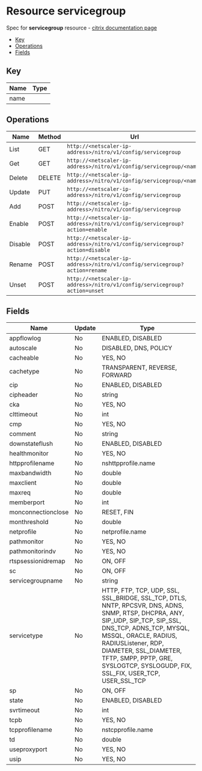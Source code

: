 # Resource servicegroup

Spec for **servicegroup** resource - [citrix documentation page](https://developer-docs.citrix.com/projects/netscaler-nitro-api/en/11.0/configuration/basic/servicegroup/servicegroup/)

- [Key](#key)
- [Operations](#operations)
- [Fields](#fields)

## Key

| Name | Type |
|----|----|
| name |  |

## Operations

| Name | Method | Url |
|----|----|----|
| List | GET | `http://<netscaler-ip-address>/nitro/v1/config/servicegroup` |
| Get | GET | `http://<netscaler-ip-address>/nitro/v1/config/servicegroup/<name>` |
| Delete | DELETE | `http://<netscaler-ip-address>/nitro/v1/config/servicegroup/<name>` |
| Update | PUT | `http://<netscaler-ip-address>/nitro/v1/config/servicegroup` |
| Add | POST | `http://<netscaler-ip-address>/nitro/v1/config/servicegroup` |
| Enable | POST | `http://<netscaler-ip-address>/nitro/v1/config/servicegroup?action=enable` |
| Disable | POST | `http://<netscaler-ip-address>/nitro/v1/config/servicegroup?action=disable` |
| Rename | POST | `http://<netscaler-ip-address>/nitro/v1/config/servicegroup?action=rename` |
| Unset | POST | `http://<netscaler-ip-address>/nitro/v1/config/servicegroup?action=unset` |

## Fields

| Name | Update | Type |
|----|----|----|
| appflowlog | No | ENABLED, DISABLED |
| autoscale | No | DISABLED, DNS, POLICY |
| cacheable | No | YES, NO |
| cachetype | No | TRANSPARENT, REVERSE, FORWARD |
| cip | No | ENABLED, DISABLED |
| cipheader | No | string |
| cka | No | YES, NO |
| clttimeout | No | int |
| cmp | No | YES, NO |
| comment | No | string |
| downstateflush | No | ENABLED, DISABLED |
| healthmonitor | No | YES, NO |
| httpprofilename | No | nshttpprofile.name |
| maxbandwidth | No | double |
| maxclient | No | double |
| maxreq | No | double |
| memberport | No | int |
| monconnectionclose | No | RESET, FIN |
| monthreshold | No | double |
| netprofile | No | netprofile.name |
| pathmonitor | No | YES, NO |
| pathmonitorindv | No | YES, NO |
| rtspsessionidremap | No | ON, OFF |
| sc | No | ON, OFF |
| servicegroupname | No | string |
| servicetype | No | HTTP, FTP, TCP, UDP, SSL, SSL_BRIDGE, SSL_TCP, DTLS, NNTP, RPCSVR, DNS, ADNS, SNMP, RTSP, DHCPRA, ANY, SIP_UDP, SIP_TCP, SIP_SSL, DNS_TCP, ADNS_TCP, MYSQL, MSSQL, ORACLE, RADIUS, RADIUSListener, RDP, DIAMETER, SSL_DIAMETER, TFTP, SMPP, PPTP, GRE, SYSLOGTCP, SYSLOGUDP, FIX, SSL_FIX, USER_TCP, USER_SSL_TCP |
| sp | No | ON, OFF |
| state | No | ENABLED, DISABLED |
| svrtimeout | No | int |
| tcpb | No | YES, NO |
| tcpprofilename | No | nstcpprofile.name |
| td | No | double |
| useproxyport | No | YES, NO |
| usip | No | YES, NO |

